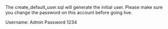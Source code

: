 The create_default_user.sql will generate the initial user. Please make sure you change the password on this account before going live.

Username: Admin
Password 1234